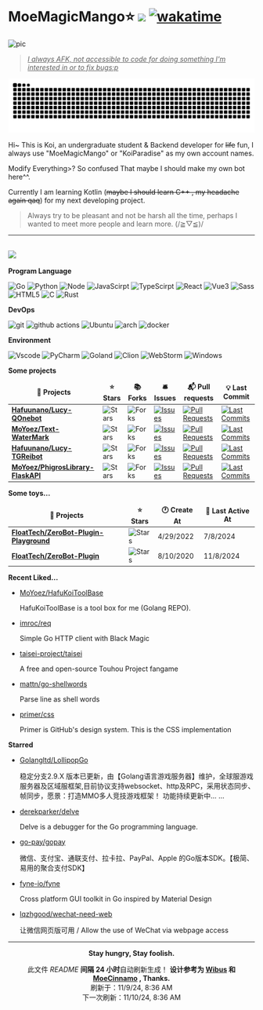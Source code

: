 # MoeMagicMango⭐ ![](https://visitor-badge.laobi.icu/badge?page_id=MoYoez.readme) [![wakatime](https://wakatime.com/badge/user/057b0405-d0cc-4063-99fb-0072ae8088db.svg)](https://wakatime.com/@057b0405-d0cc-4063-99fb-0072ae8088db)

![pic](https://base.lemonkoi.one/img_service/ec43126fgy1go7lc9ta0bj22bc1awkjr.jpg)

> <u>*I always AFK, not accessible to code for doing something I'm interested in or to fix bugs:p*</u>

![meowmeowmeow](https://raw.githubusercontent.com/MoYoez/MoYoez/master/assets/github-contribution-grid-snake.svg)

Hi~ This is Koi, an undergraduate student & Backend  developer for ~~life~~ fun, I always use "MoeMagicMango" or "KoiParadise" as my own account names.

Modify Everything>? So confused That maybe I should make my own bot here^^.

Currently I am learning Kotlin (~~maybe I should learn C++ , my headache again qaq~~) for my next developing project.

> Always try to be pleasant and not be harsh all the time, perhaps I wanted to meet more people and learn more. (/≧▽≦)/
> 
---

<br />
<img src="https://github-readme-stats.vercel.app/api?username=moyoez&show_icons=true&icon_color=0078e7&title_color=0078e7"></a>

<br />

**Program Language**

<p>
  <img alt="Go" src="https://img.shields.io/badge/go-%2300ADD8.svg?style=for-the-badge&logo=go&logoColor=white">
  <img alt="Python" src="https://img.shields.io/badge/python-3670A0?style=for-the-badge&logo=python&logoColor=ffdd54">
  <img alt="Node" src="https://img.shields.io/badge/node.js-6DA55F?style=for-the-badge&logo=node.js&logoColor=white">
  <img alt="JavaScirpt" src="https://img.shields.io/badge/JavaScript-F7DF1E.svg?style=for-the-badge&logo=JavaScript&logoColor=black">
  <img alt="TypeScirpt" src="https://img.shields.io/badge/typescript-%23007ACC.svg?style=for-the-badge&logo=typescript&logoColor=white">
  <img alt="React" src="https://img.shields.io/badge/React-20232A?style=for-the-badge&logo=react&logoColor=61DAFB">
  <img alt="Vue3" src="https://img.shields.io/badge/Vue.js-35495E?style=for-the-badge&logo=vuedotjs&logoColor=4FC08D">
  <img alt="Sass" src="https://img.shields.io/badge/Sass-CC6699.svg?style=for-the-badge&logo=Sass&logoColor=white">
  <img alt="HTML5" src="https://img.shields.io/badge/HTML5-E34F26.svg?style=for-the-badge&logo=HTML5&logoColor=white">
  <img alt="C" src="https://img.shields.io/badge/c-%2300599C.svg?style=for-the-badge&logo=c&logoColor=white">
  <img alt="Rust" src="https://img.shields.io/badge/Rust-000000.svg?style=for-the-badge&logo=Rust&logoColor=white">
  
</p>


**DevOps**

<p>
  <img alt="git" src="https://img.shields.io/badge/git-%23F05033.svg?style=for-the-badge&logo=git&logoColor=white" />
  <img alt="github actions" src="https://img.shields.io/badge/github%20actions-%232671E5.svg?style=for-the-badge&logo=githubactions&logoColor=white" />
  <img alt="Ubuntu" src="https://img.shields.io/badge/Ubuntu-E95420?style=for-the-badge&logo=ubuntu&logoColor=white" />
  <img alt="arch" src="https://img.shields.io/badge/Arch_Linux-1793D1?style=for-the-badge&logo=arch-linux&logoColor=white">
  <img alt="docker" src="https://img.shields.io/badge/Docker-2496ED.svg?style=for-the-badge&logo=Docker&logoColor=white">
</p>

**Environment**

<p>
<img alt="Vscode" src="https://img.shields.io/badge/Visual%20Studio%20Code-0078d7.svg?style=for-the-badge&logo=visual-studio-code&logoColor=white">
<img alt="PyCharm" src="https://img.shields.io/badge/pycharm-143?style=for-the-badge&logo=pycharm&logoColor=black&color=black&labelColor=green">
<img alt="Goland" src="https://img.shields.io/badge/GoLand-0f0f0f?&style=for-the-badge&logo=goland&logoColor=white">
<img alt="Clion" src="https://img.shields.io/badge/CLion-000000?style=for-the-badge&logo=clion&logoColor=white">
<img alt="WebStorm" src="https://img.shields.io/badge/WebStorm-000000?style=for-the-badge&logo=WebStorm&logoColor=white">
<img alt="Windows" src="https://img.shields.io/badge/Windows-0078D6?style=for-the-badge&logo=windows&logoColor=white">
</p>

**Some projects**

<table><thead align=center><tr border: none;><td><b>🎁 Projects</b></td><td><b>⭐ Stars</b></td><td><b>📚 Forks</b></td><td><b>🛎 Issues</b></td><td><b>📬 Pull requests</b></td><td><b>💡 Last Commit</b></td></tr></thead><tbody><tr><td><a href=https://github.com/Hafuunano/Lucy-QOnebot><b>Hafuunano/Lucy-QOnebot</b></a></td><td><img alt=Stars src="https://img.shields.io/github/stars/Hafuunano/Lucy-QOnebot?style=flat-square&labelColor=343b41"></td><td><img alt=Forks src="https://img.shields.io/github/forks/Hafuunano/Lucy-QOnebot?style=flat-square&labelColor=343b41"></td><td><a href=https://github.com/Hafuunano/Lucy-QOnebot/issues target=_blank><img alt=Issues src="https://img.shields.io/github/issues/Hafuunano/Lucy-QOnebot?style=flat-square&labelColor=343b41"></a></td><td><a href=https://github.com/Hafuunano/Lucy-QOnebot/pulls target=_blank><img alt="Pull Requests"src="https://img.shields.io/github/issues-pr/Hafuunano/Lucy-QOnebot?style=flat-square&labelColor=343b41"></a></td><td><a href=https://github.com/Hafuunano/Lucy-QOnebot/commits target=_blank><img alt="Last Commits"src="https://img.shields.io/github/last-commit/Hafuunano/Lucy-QOnebot?style=flat-square&labelColor=343b41"></a></td></tr><tr><td><a href=https://github.com/MoYoez/Text-WaterMark><b>MoYoez/Text-WaterMark</b></a></td><td><img alt=Stars src="https://img.shields.io/github/stars/MoYoez/Text-WaterMark?style=flat-square&labelColor=343b41"></td><td><img alt=Forks src="https://img.shields.io/github/forks/MoYoez/Text-WaterMark?style=flat-square&labelColor=343b41"></td><td><a href=https://github.com/MoYoez/Text-WaterMark/issues target=_blank><img alt=Issues src="https://img.shields.io/github/issues/MoYoez/Text-WaterMark?style=flat-square&labelColor=343b41"></a></td><td><a href=https://github.com/MoYoez/Text-WaterMark/pulls target=_blank><img alt="Pull Requests"src="https://img.shields.io/github/issues-pr/MoYoez/Text-WaterMark?style=flat-square&labelColor=343b41"></a></td><td><a href=https://github.com/MoYoez/Text-WaterMark/commits target=_blank><img alt="Last Commits"src="https://img.shields.io/github/last-commit/MoYoez/Text-WaterMark?style=flat-square&labelColor=343b41"></a></td></tr><tr><td><a href=https://github.com/Hafuunano/Lucy-TGReibot><b>Hafuunano/Lucy-TGReibot</b></a></td><td><img alt=Stars src="https://img.shields.io/github/stars/Hafuunano/Lucy-TGReibot?style=flat-square&labelColor=343b41"></td><td><img alt=Forks src="https://img.shields.io/github/forks/Hafuunano/Lucy-TGReibot?style=flat-square&labelColor=343b41"></td><td><a href=https://github.com/Hafuunano/Lucy-TGReibot/issues target=_blank><img alt=Issues src="https://img.shields.io/github/issues/Hafuunano/Lucy-TGReibot?style=flat-square&labelColor=343b41"></a></td><td><a href=https://github.com/Hafuunano/Lucy-TGReibot/pulls target=_blank><img alt="Pull Requests"src="https://img.shields.io/github/issues-pr/Hafuunano/Lucy-TGReibot?style=flat-square&labelColor=343b41"></a></td><td><a href=https://github.com/Hafuunano/Lucy-TGReibot/commits target=_blank><img alt="Last Commits"src="https://img.shields.io/github/last-commit/Hafuunano/Lucy-TGReibot?style=flat-square&labelColor=343b41"></a></td></tr><tr><td><a href=https://github.com/MoYoez/PhigrosLibrary-FlaskAPI><b>MoYoez/PhigrosLibrary-FlaskAPI</b></a></td><td><img alt=Stars src="https://img.shields.io/github/stars/MoYoez/PhigrosLibrary-FlaskAPI?style=flat-square&labelColor=343b41"></td><td><img alt=Forks src="https://img.shields.io/github/forks/MoYoez/PhigrosLibrary-FlaskAPI?style=flat-square&labelColor=343b41"></td><td><a href=https://github.com/MoYoez/PhigrosLibrary-FlaskAPI/issues target=_blank><img alt=Issues src="https://img.shields.io/github/issues/MoYoez/PhigrosLibrary-FlaskAPI?style=flat-square&labelColor=343b41"></a></td><td><a href=https://github.com/MoYoez/PhigrosLibrary-FlaskAPI/pulls target=_blank><img alt="Pull Requests"src="https://img.shields.io/github/issues-pr/MoYoez/PhigrosLibrary-FlaskAPI?style=flat-square&labelColor=343b41"></a></td><td><a href=https://github.com/MoYoez/PhigrosLibrary-FlaskAPI/commits target=_blank><img alt="Last Commits"src="https://img.shields.io/github/last-commit/MoYoez/PhigrosLibrary-FlaskAPI?style=flat-square&labelColor=343b41"></a></td></tr></tbody></table>

**Some toys...**

<table><thead align=center><tr border: none;><td><b>🎁 Projects</b></td><td><b>⭐ Stars</b></td><td><b>🕐 Create At</b></td><td><b>📅 Last Active At</b></td></tr></thead><tbody><tr><td><a href=https://github.com/FloatTech/ZeroBot-Plugin-Playground target=_blank><b>FloatTech/ZeroBot-Plugin-Playground</b></a></td><td><img alt=Stars src="https://img.shields.io/github/stars/FloatTech/ZeroBot-Plugin-Playground?style=flat-square&labelColor=343b41"></td><td>4/29/2022</td><td>7/8/2024</td></tr><tr><td><a href=https://github.com/FloatTech/ZeroBot-Plugin target=_blank><b>FloatTech/ZeroBot-Plugin</b></a></td><td><img alt=Stars src="https://img.shields.io/github/stars/FloatTech/ZeroBot-Plugin?style=flat-square&labelColor=343b41"></td><td>8/10/2020</td><td>11/8/2024</td></tr></tbody></table>

<!--
**最近写了...**
recent_posts_inject
-->

**Recent Liked...**

<ul><li><a href=https://github.com/MoYoez/HafuKoiToolBase>MoYoez/HafuKoiToolBase</a><p>HafuKoiToolBase is a tool box for me (Golang REPO).</p></li><li><a href=https://github.com/imroc/req>imroc/req</a><p>Simple Go HTTP client with Black Magic</p></li><li><a href=https://github.com/taisei-project/taisei>taisei-project/taisei</a><p>A free and open-source Touhou Project fangame</p></li><li><a href=https://github.com/mattn/go-shellwords>mattn/go-shellwords</a><p>Parse line as shell words</p></li><li><a href=https://github.com/primer/css>primer/css</a><p>Primer is GitHub's design system. This is the CSS implementation</p></li></ul>

**Starred**

<ul><li><a href=https://github.com/Golangltd/LollipopGo>Golangltd/LollipopGo</a><p>稳定分支2.9.X 版本已更新，由【Golang语言游戏服务器】维护，全球服游戏服务器及区域服框架,目前协议支持websocket、http及RPC，采用状态同步、帧同步，愿景：打造MMO多人竞技游戏框架！ 功能持续更新中... ...</p></li><li><a href=https://github.com/derekparker/delve>derekparker/delve</a><p>Delve is a debugger for the Go programming language.</p></li><li><a href=https://github.com/go-pay/gopay>go-pay/gopay</a><p>微信、支付宝、通联支付、拉卡拉、PayPal、Apple 的Go版本SDK。【极简、易用的聚合支付SDK】</p></li><li><a href=https://github.com/fyne-io/fyne>fyne-io/fyne</a><p>Cross platform GUI toolkit in Go inspired by Material Design</p></li><li><a href=https://github.com/lqzhgood/wechat-need-web>lqzhgood/wechat-need-web</a><p>让微信网页版可用 / Allow the use of WeChat via webpage access</p></li></ul>

------------

<p align=center><strong> Stay hungry, Stay foolish. </strong></p>
<p align=center>此文件 <i>README</i> <b>间隔 24 小时</b>自动刷新生成！ <b>设计参考为 <a href=https://github.com/wibus-wee>Wibus</a> 和 <a href=https://github.com/MoeCinnamo>MoeCinnamo</a> , Thanks.</b><br>刷新于：11/9/24, 8:36 AM<br>下一次刷新：11/10/24, 8:36 AM</p>
